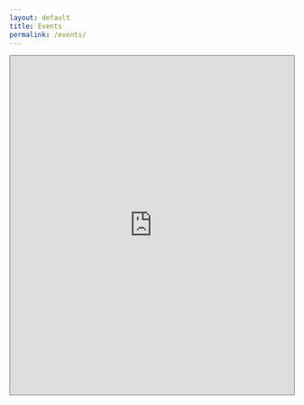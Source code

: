 ```yaml
---
layout: default
title: Events
permalink: /events/
---
```


<iframe src="https://calendar.google.com/calendar/embed?height=600&amp;wkst=1&amp;bgcolor=%23ffffff&amp;ctz=America%2FNew_York&amp;src=cDk0bWtvaDJzOWthZ2hhOWFjZ2I1NW5xdGtAZ3JvdXAuY2FsZW5kYXIuZ29vZ2xlLmNvbQ&amp;color=%23D81B60&amp;mode=AGENDA&amp;showTitle=0&amp;showNav=0&amp;showDate=0&amp;showTabs=0&amp;showCalendars=0&amp;showPrint=0&amp;showTz=0" style="border:solid 1px #777" width="100%" height="600" frameborder="0" scrolling="no"></iframe>